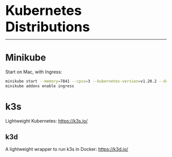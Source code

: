 **<span style="font-size:3em;color:black">Kubernetes Distributions</span>**
***

# Minikube
Start on Mac, with Ingress:
```bash
minikube start --memory=7841 --cpus=3 --kubernetes-version=v1.20.2 --driver=docker
minikube addons enable ingress
```

# k3s

Lightweight Kubernetes: https://k3s.io/

## k3d

A lightweight wrapper to run k3s in Docker: https://k3d.io/

